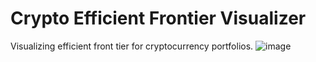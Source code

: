 # Crypto Efficient Frontier Visualizer 
 Visualizing efficient front tier for cryptocurrency portfolios.
![image](https://user-images.githubusercontent.com/26731565/140494650-35b3a02a-99ff-461d-8e31-38c0eec898ab.png)
